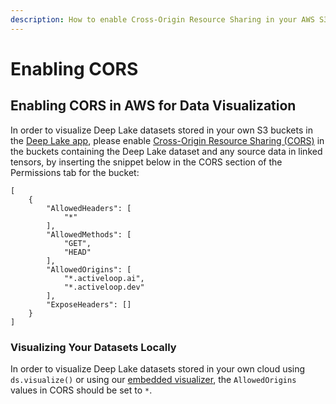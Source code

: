 ```yaml
---
description: How to enable Cross-Origin Resource Sharing in your AWS S3 buckets.
---
```


# Enabling CORS

## Enabling CORS in AWS for Data Visualization

In order to visualize Deep Lake datasets stored in your own S3 buckets in the [Deep Lake app](https://app.activeloop.ai/), please enable [Cross-Origin Resource Sharing (CORS)](https://en.wikipedia.org/wiki/Cross-origin\_resource\_sharing) in the buckets containing the Deep Lake dataset and any source data in linked tensors, by inserting the snippet below in the CORS section of the Permissions tab for the bucket:

```
[
    {
        "AllowedHeaders": [
            "*"
        ],
        "AllowedMethods": [
            "GET",
            "HEAD"
        ],
        "AllowedOrigins": [
            "*.activeloop.ai",
            "*.activeloop.dev"        
        ],
        "ExposeHeaders": []
    }
] 
```

### Visualizing Your Datasets Locally

In order to visualize Deep Lake datasets stored in your own cloud using `ds.visualize()` or using our [embedded visualizer](../../../technical-details/visualizer-integration.md), the `AllowedOrigins` values in CORS should be set to `*`.&#x20;
